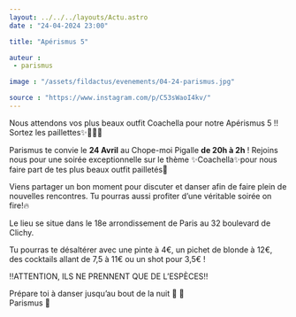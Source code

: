 ```yaml
---
layout: ../../../layouts/Actu.astro
date : "24-04-2024 23:00"

title: "Apérismus 5"

auteur :
 - parismus

image : "/assets/fildactus/evenements/04-24-parismus.jpg"

source : "https://www.instagram.com/p/C53sWaoI4kv/"
---
```


Nous attendons vos plus beaux outfit Coachella pour notre Apérismus 5 !! Sortez les paillettes✨💃🏻🕺

Parismus te convie le __24 Avril__ au Chope-moi Pigalle __de 20h à 2h__ ! Rejoins nous pour une soirée exceptionnelle sur le thème ✨Coachella✨pour nous faire part de tes plus beaux outfit pailletés🥳

Viens partager un bon moment pour discuter et danser afin de faire plein de nouvelles rencontres. Tu pourras aussi profiter d’une véritable soirée on fire!🔥

Le lieu se situe dans le 18e arrondissement de Paris au 32 boulevard de Clichy.

Tu pourras te désaltérer avec une pinte à 4€, un pichet de blonde à 12€, des cocktails allant de 7,5 à 11€ ou un shot pour 3,5€ !

‼️ATTENTION, ILS NE PRENNENT QUE DE L’ESPÈCES‼️

Prépare toi à danser jusqu’au bout de la nuit 🕺 💃  
Parismus 💙